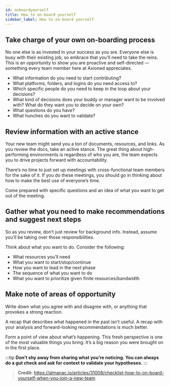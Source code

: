 ```yaml
---
id: onboardyourself
title: How to on-board yourself
sidebar_label: How to on-board yourself
---
```


## Take charge of your own on-boarding process

No one else is as invested in your success as you are. Everyone else is busy with their existing job, so embrace that you’ll need to take the reins. This is an opportunity to show you are proactive and self-directed — something every team member here at Axioned appreciates.

- What information do you need to start contributing?
- What platforms, folders, and logins do you need access to?
- Which specific people do you need to keep in the loop about your decisions?
- What kind of decisions does your buddy or manager want to be involved with? What do they want you to decide on your own?
- What questions do you have?
- What hunches do you want to validate?

## Review information with an active stance

Your new team might send you a ton of documents, resources, and links. As you review the docs, take an active stance. The great thing about high-performing environments is regardless of who you are, the team expects you to drive projects forward with accountability.

There’s no time to just set up meetings with cross-functional team members for the sake of it. If you do these meetings, you should go in thinking about how to make the best use of everyone’s time.

Come prepared with specific questions and an idea of what you want to get out of the meeting.

## Gather what you need to make recommendations and suggest next steps

So as you review, don’t just review for background info. Instead, assume you’ll be taking over those responsibilities.

Think about what you want to do. Consider the following:

- What resources you’ll need
- What you want to start/stop/continue
- How you want to lead in the next phase
- The sequence of what you want to do
- What you want to prioritize given finite resources/bandwidth

## Make note of areas of opportunity

Write down what you agree with and disagree with, or anything that provokes a strong reaction.

A recap that describes what happened in the past isn’t useful. A recap with your analysis and forward-looking recommendations is much better.

Form a point of view about what’s happening. This fresh perspective is one of the most valuable things you bring. It’s a big reason you were brought on in the first place.

:::tip
**Don’t shy away from sharing what you’re noticing. You can always do a gut check and ask for context to validate your hypotheses.**
:::

> **Credit:** https://almanac.io/articles/31008/checklist-how-to-on-board-yourself-when-you-join-a-new-team
